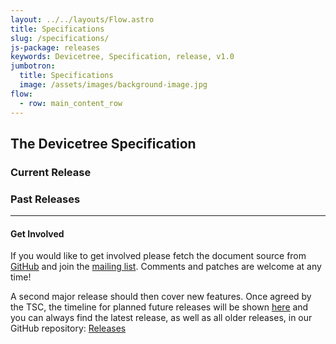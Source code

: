 ```yaml
---
layout: ../../layouts/Flow.astro
title: Specifications
slug: /specifications/
js-package: releases
keywords: Devicetree, Specification, release, v1.0
jumbotron:
  title: Specifications
  image: /assets/images/background-image.jpg
flow:
  - row: main_content_row
---
```


## **The Devicetree Specification**

### Current Release

<div id="current_release"></div>

### Past Releases

<div id="previous_releases"></div>

---

#### Get Involved

If you would like to get involved please fetch the document source from
[GitHub](https://github.com/devicetree-org/devicetree-specification)
and join the [mailing list](http://vger.kernel.org/vger-lists.html#devicetree-spec).
Comments and patches are welcome at any time!

A second major release should then cover new features.
Once agreed by the TSC, the timeline for planned future releases will be
shown [here](/releases/) and you can always find the latest release,
as well as all older releases, in our GitHub repository:
[Releases](https://github.com/devicetree-org/devicetree-specification/releases)
